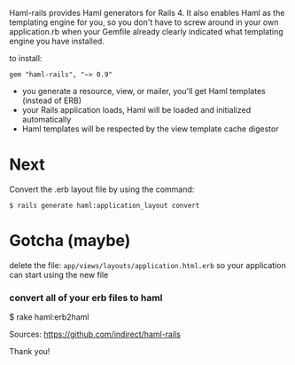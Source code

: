 Haml-rails provides Haml generators for Rails 4. It also enables Haml as the templating engine for you, so you don't have to screw around in your own application.rb when your Gemfile already clearly indicated what templating engine you have installed. 


to install:
```
gem "haml-rails", "~> 0.9"
```

* you generate a resource, view, or mailer, you'll get Haml templates (instead of ERB)
* your Rails application loads, Haml will be loaded and initialized automatically
* Haml templates will be respected by the view template cache digestor


# Next
Convert the .erb layout file by using the command:
```
$ rails generate haml:application_layout convert
```
# Gotcha (maybe)
delete the file: `app/views/layouts/application.html.erb` 
so your application can start using the new file


### convert all of your erb files to haml
$ rake haml:erb2haml


Sources:
https://github.com/indirect/haml-rails

Thank you!